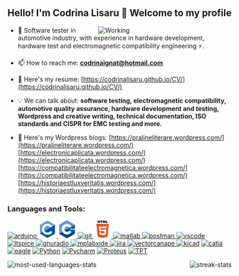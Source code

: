 <h2 align="center">Hello! I'm Codrina Lisaru 👋 Welcome to my profile</h2>
<p align="left"> 
<img align="right" alt="Working" width="300" src="https://cdn2.vectorstock.com/i/1000x1000/40/76/cartoon-woman-freelancer-student-laptop-vector-20494076.jpg">
</p>

- 🔧 Software tester in automotive industry, with experience in hardware development, hardware test and electromagnetic compatibility engineering ⚡. 

- 📫 How to reach me: **codrinaignat@hotmail.com**

- 📖 Here's my resume: [https://codrinalisaru.github.io/CV/](https://codrinalisaru.github.io/CV/)

- 💡 We can talk about: **software testing, electromagnetic compatibility, automotive quality assurance, hardware development and testing, Wordpress and creative writing, technical documentation, ISO standards and CISPR for EMC testing and more.**

- 📖 Here's my Wordpress blogs: [https://pralineliterare.wordpress.com/](https://pralineliterare.wordpress.com/)
  [https://electronicaplicata.wordpress.com/](https://electronicaplicata.wordpress.com/)
  [https://compatibilitateelectromagnetica.wordpress.com/](https://compatibilitateelectromagnetica.wordpress.com/)
  [https://historiaestluxveritatis.wordpress.com/](https://historiaestluxveritatis.wordpress.com/)


<h3 align="left">Languages and Tools:</h3>
<p align="left"> <a href="https://www.arduino.cc/" target="_blank" rel="noreferrer"> <img src="https://cdn.worldvectorlogo.com/logos/arduino-1.svg" alt="arduino" width="40" height="40"/> </a> 
<a href="https://www.cprogramming.com/" target="_blank" rel="noreferrer"> <img src="https://raw.githubusercontent.com/devicons/devicon/master/icons/c/c-original.svg" alt="c" width="40" height="40"/> </a> 
<a href="https://www.w3schools.com/cpp/" target="_blank" rel="noreferrer"> <img src="https://raw.githubusercontent.com/devicons/devicon/master/icons/cplusplus/cplusplus-original.svg" alt="cplusplus" width="40" height="40"/> </a> 
<a href="https://git-scm.com/" target="_blank" rel="noreferrer"> <img src="https://www.vectorlogo.zone/logos/git-scm/git-scm-icon.svg" alt="git" width="40" height="40"/> </a> 
<a href="https://www.w3.org/html/" target="_blank" rel="noreferrer"> <img src="https://raw.githubusercontent.com/devicons/devicon/master/icons/html5/html5-original-wordmark.svg" alt="html5" width="40" height="40"/> </a> 
<a href="https://www.mathworks.com/" target="_blank" rel="noreferrer"> <img src="https://upload.wikimedia.org/wikipedia/commons/2/21/Matlab_Logo.png" alt="matlab" width="40" height="40"/> </a> 
<a href="https://postman.com" target="_blank" rel="noreferrer"> <img src="https://www.vectorlogo.zone/logos/getpostman/getpostman-icon.svg" alt="postman" width="40" height="40"/> </a> 
<a href="https://code.visualstudio.com/" target="_black" rel="noreferrer"> <img src="https://images.fpt.shop/unsafe/filters:quality(90)/fptshop.com.vn/uploads/images/tin-tuc/146213/Originals/visual-studio-code_jpg.jpg" alt="vscode" width="40" height="40"/> </a>  
<a href="https://www.analog.com/en/design-center/design-tools-and-calculators/ltspice-simulator.html" target="_blank" rel="noreferrer"> <img src="https://pbs.twimg.com/profile_images/839168408490913792/ukNPeWwa_400x400.jpg" alt="ltspice" width="40" height="40"/> </a>
<a href="https://www.gnuradio.org/" target="_blank" rel="noreferrer"><img src="https://image.spreadshirtmedia.com/image-server/v1/compositions/T111A2PA4247PT17X223Y6D12628429W8501H14895CxE35110PA4392PT17X3Y60D12628430W34999H7539Cx929694%3AxE35110/views/1,width=650,height=650,appearanceId=2.jpg" alt="gnuradio" width="40" height="40"/> </a> 
<a href="https://www.microchip.com/en-us/tools-resources/develop/mplab-x-ide" target="_blank" rel="noreferrer"><img src="https://seeklogo.com/images/M/mplab-x-ide-logo-B1D898D52B-seeklogo.com.png" alt="mplabxide" width="40" height="40"/> </a> 
<a href="https://www.atlassian.com/software/jira" target="_blank" rel="noreferrer"><img src="https://logowik.com/content/uploads/images/jira3124.jpg" alt="jira" width="40" height="40"/> </a> 
<a href="https://www.vector.com/int/en/products/products-a-z/software/canape/" target="_blank" rel="noreferrer"><img src="https://www.mathworks.com/products/connections/product_detail/vector-canape/_jcr_content/logo.adapt.full.medium.jpg/1645121791615.jpg" alt="vectorcanape" width="40" height="40"/> </a> 
<a href="https://www.kicad.org/" target="_blank" rel="noreferrer"><img src="https://yt3.googleusercontent.com/ytc/AOPolaT9MYIFJK1CWg3Q-i4TQEylrn_dH5V0cyEWlasg=s900-c-k-c0x00ffffff-no-rj" alt="kicad" width="40" height="40"/></a> 
<a href="https://www.3ds.com/products-services/catia/" target="_blank" rel="noreferrer"><img src="https://upload.wikimedia.org/wikipedia/commons/6/60/DS-CATIA-Logo.png" alt="catia" width="40" height="40"></a> 
<a href="https://www.autodesk.com/products/eagle/overview?term=1-YEAR&tab=subscription" target="_blank" rel="noreferrer"><img src="https://encrypted-tbn0.gstatic.com/images?q=tbn:ANd9GcT3zDwxvGCU7fULX9REKXtvccQevITBmr_G5fKjyMfdcdxmcJF5sroBOhVh-dlGnWj2tJw&usqp=CAU" alt="eagle" width="40" height="40"></a>
<a href="https://www.python.org/" target="_blank" rel="noreferrer"><img src="https://banner2.cleanpng.com/20180412/kye/kisspng-python-programming-language-computer-programming-language-5acfdc3636bac7.8891188615235717662242.jpg" alt="Python" width="40" height="40"></a>
<a href="https://www.jetbrains.com/pycharm/" target="_blank" rel="noreferrer"><img src="https://upload.wikimedia.org/wikipedia/commons/thumb/1/1d/PyCharm_Icon.svg/1024px-PyCharm_Icon.svg.png" alt="Pycharm" width="40" height="40"></a>
<a href="https://www.labcenter.com/" target="_blank" rel="noreferrer"><img src="https://upload.wikimedia.org/wikipedia/en/5/5a/Proteus_Design_Suite_Atom_Logo.png" alt="Proteus" width="40" height="40"></a>
<a href="https://piketec.com/" target="_blank" rel="noreferrer"><img src="https://images.g2crowd.com/uploads/product/image/large_detail/large_detail_4fe2ca498eb26749b7ded962f463c23a/tpt.png" alt="TPT" width="40" height="40"></a>
</p>

<p><img align="left" src="https://github-readme-stats.vercel.app/api/top-langs?username=codrinalisaru&show_icons=true&locale=en&layout=compact&theme=transparent&include_all_commits=true&langs_count=8" alt="most-used-languages-stats" />
<img align="right" src="https://github-readme-streak-stats.herokuapp.com/?user=codrinalisaru&theme=transparent" alt="streak-stats" /></p>




